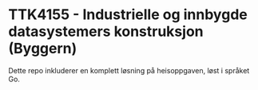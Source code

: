 # TTK4155 - Industrielle og innbygde datasystemers konstruksjon (Byggern)
Dette repo inkluderer en komplett løsning på heisoppgaven, løst i språket Go.

